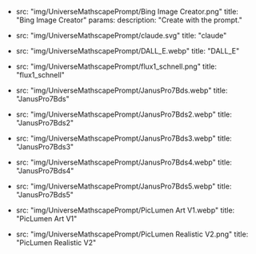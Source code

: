 
- src: "img/UniverseMathscapePrompt/Bing Image Creator.png"
  title: "Bing Image Creator"
  params:
    description: "Create with the prompt."
- src: "img/UniverseMathscapePrompt/claude.svg"
  title: "claude"

- src: "img/UniverseMathscapePrompt/DALL_E.webp"
  title: "DALL_E"
- src: "img/UniverseMathscapePrompt/flux1_schnell.png"
  title: "flux1_schnell"
- src: "img/UniverseMathscapePrompt/JanusPro7Bds.webp"
  title: "JanusPro7Bds"
- src: "img/UniverseMathscapePrompt/JanusPro7Bds2.webp"
  title: "JanusPro7Bds2"
- src: "img/UniverseMathscapePrompt/JanusPro7Bds3.webp"
  title: "JanusPro7Bds3"
- src: "img/UniverseMathscapePrompt/JanusPro7Bds4.webp"
  title: "JanusPro7Bds4"
- src: "img/UniverseMathscapePrompt/JanusPro7Bds5.webp"
  title: "JanusPro7Bds5"
- src: "img/UniverseMathscapePrompt/PicLumen Art V1.webp"
  title: "PicLumen Art V1"
- src: "img/UniverseMathscapePrompt/PicLumen Realistic V2.png"
  title: "PicLumen Realistic V2"
